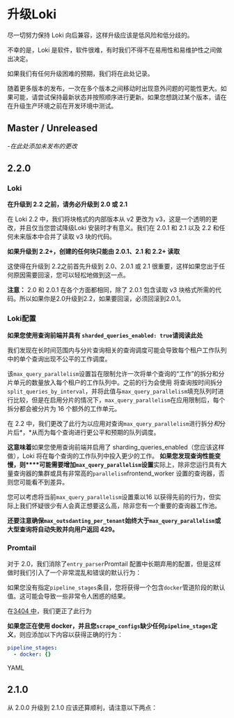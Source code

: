 # 升级Loki

尽一切努力保持 Loki 向后兼容，这样升级应该是低风险和低分歧的。

不幸的是，Loki 是软件，软件很难，有时我们不得不在易用性和易维护性之间做出决定。

如果我们有任何升级困难的预期，我们将在此处记录。

随着更多版本的发布，一次在多个版本之间移动时出现意外问题的可能性更大。如果可能，请尝试保持最新状态并按照顺序进行更新。如果您想跳过某个版本，请在在升级生产环境之前在开发环境中测试。

## Master / Unreleased

-*在此处添加未发布的更改*

## 2.2.0

### Loki

**在升级到 2.2 之前，请务必升级到 2.0 或 2.1**

在 Loki 2.2 中，我们将块格式的内部版本从 v2 更改为 v3，这是一个透明的更改，并且仅当您尝试降级Loki 安装时才有意义。我们在 2.0.1 和 2.1 以及 2.2 和任何未来版本中合并了读取 v3 块的代码。

**如果升级到 2.2+，创建的任何块只能由 2.0.1、2.1 和 2.2+ 读取**

这使得在升级到 2.2之前首先升级到 2.0、2.0.1 或 2.1 很重要，这样如果您出于任何原因需要回滚，您可以轻松地做到这一点。

**注意：** 2.0 和 2.0.1 在各个方面都相同，除了 2.0.1 包含读取 v3 块格式所需的代码。所以如果你是2.0升级到2.2，如果要回滚，必须回滚到2.0.1。

### Loki配置

**如果您使用查询前端并具有 `sharded_queries_enabled: true`请阅读此处**

我们发现在长时间范围内与分片查询相关的查询调度可能会导致每个租户工作队列中的单个查询出现不公平的工作调度。

该`max_query_parallelism`设置旨在限制允许一次将单个查询的“工作”的拆分和分片单元的数量放入每个租户的工作队列中。之前的行为会使用 将查询按时间拆分`split_queries_by_interval`，并将此值与`max_query_parallelism`填充队列时进行比较，但是在启用分片的情况下，`max_query_parallelism`在应用限制后，每个拆分都会被分片为 16 个额外的工作单元。

在 2.2 中，我们更改了此行为以应用对查询`max_query_parallelism`进行拆分*和*分片后*，*从而为每个查询进行更公平和预期的队列调度。

**这意味着**如果您使用查询前端并启用了 sharding_queries_enabled（您应该这样做），Loki 将在每个查询的工作队列中投入更少的工作。 **如果您发现查询性能变慢，则****可能需要增加`max_query_parallelism`设置**实际上，除非您运行具有大量查询器的集群或具有非常高的`parallelism`frontend_worker 设置的查询器，否则您可能看不到差异。

您可以考虑将当前`max_query_parallelism`设置乘以16 以获得先前的行为，但实际上我们怀疑很少有人会真正想要这么高，除非您有一个重要的查询器工作池。

**还要注意确保`max_outsdanting_per_tenant`始终大于`max_query_parallelism`或大型查询将自动失败并向用户返回 429。**

### Promtail

对于 2.0，我们消除了`entry_parser`Promtail 配置中长期弃用的配置，但是这样做时我们引入了一个非常混乱和错误的默认行为：

如果您没有指定`pipeline_stages`条目，您将获得一个包含`docker`管道阶段的默认值。这可能会导致一些非常令人困惑的结果。

在[3404 中](https://github.com/grafana/loki/pull/3404)，我们更正了此行为

**如果您正在使用 docker，并且您`scrape_configs`缺少任何`pipeline_stages`定义**，则应添加以下内容以获得正确的行为：

```yaml
pipeline_stages:
  - docker: {}
```

YAML

## 2.1.0

从 2.0.0 升级到 2.1.0 应该还算顺利，请注意以下两点：